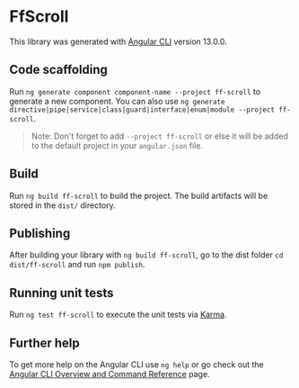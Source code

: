 # FfScroll

This library was generated with [Angular CLI](https://github.com/angular/angular-cli) version 13.0.0.

## Code scaffolding

Run `ng generate component component-name --project ff-scroll` to generate a new component. You can also use `ng generate directive|pipe|service|class|guard|interface|enum|module --project ff-scroll`.
> Note: Don't forget to add `--project ff-scroll` or else it will be added to the default project in your `angular.json` file. 

## Build

Run `ng build ff-scroll` to build the project. The build artifacts will be stored in the `dist/` directory.

## Publishing

After building your library with `ng build ff-scroll`, go to the dist folder `cd dist/ff-scroll` and run `npm publish`.

## Running unit tests

Run `ng test ff-scroll` to execute the unit tests via [Karma](https://karma-runner.github.io).

## Further help

To get more help on the Angular CLI use `ng help` or go check out the [Angular CLI Overview and Command Reference](https://angular.io/cli) page.
